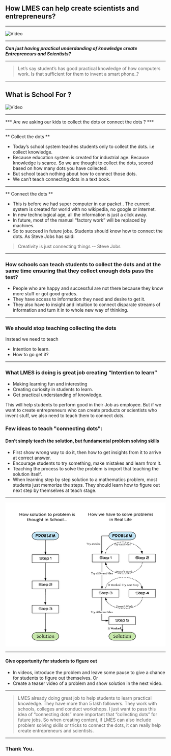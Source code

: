 ## How LMES can help create scientists and entrepreneurs?

---

![Video](https://www.youtube.com/embed/Nq_iXullRLw)

---

***Can just having practical underdanding of knowledge create Entrepreneurs and Scientists?***

---

> Let’s say student’s has good practical knowledge of how computers work. Is that sufficient for them to invent a smart phone..?

---

## What is School For ?

![Video](https://www.youtube.com/embed/sXpbONjV1Jc)

---

*** Are we asking our kids to collect the dots or connect the dots ? ***

---

** Collect the dots **

* Today’s school system teaches students only to collect the dots. i.e collect knowledge.
* Because education system is created for industrial age. Because knowledge is scarce. So we are thought to collect the dots, scored based on how many dots you have collected.
* But school teach nothing about how to connect those dots.
* We can’t teach connecting dots in a text book.

---

** Connect the dots **

* This is before we had super computer in our packet . The current system is created for world with no wikipedia, no google or internet.
* In new technological age, all the information is just a click away.
* In future, most of the manual “factory work” will be replaced by machines.
* So to succeed in future jobs. Students should know how to connect the dots. As Steve Jobs has said:


>  Creativity is just connecting things -- Steve Jobs

---

### How schools can teach students to collect the dots and at the same time ensuring that they collect enough dots pass the test?

* People who are happy and successful are not there because they know more stuff or got good grades.
* They have access to information they need and desire to get it.
* They also have to insight and intuition to connect disparate streams of information and turn it in to whole new way of thinking.

---

### We should stop teaching collecting the dots

Instead we need to teach
* Intention to learn.
* How to go get it?

---

### What LMES is doing is great job creating “Intention to learn”

* Making learning fun and interesting
* Creating curiosity in students to learn.
* Get practical understanding of knowledge.

This will help students to perform good in their Job as employee. But if we want to create entrepreneurs who can create products or scientists who invent stuff, we also need to teach them to connect dots.


### Few ideas to teach "connecting dots":

#### Don’t simply teach the solution, but fundamental problem solving skills

* First show wrong way to do it, then how to get insights from it to arrive at correct answer.
* Encourage students to try something, make mistakes and learn from it.
* Teaching the process to solve the problem is import that teaching the solution itself.
* When learning step by step solution to a mathematics problem, most students just memorize the steps. They should learn how to figure out next step by themselves at teach stage.

---

<img src="assets/image/prob-solving.png" alt="Problem solving" width="700px" height="450px">


---

#### Give opportunity for students to figure out
* In videos, introduce the problem and leave some pause to give a chance for students to figure out themselves. Or
* Create a teaser video of a problem and show solution in the next video.

---

> LMES already doing great job to help students to learn practical knowledge. They have more than 5 lakh followers. They work with schools, colleges and conduct workshops. I just want to pass this idea of “connecting dots” more important that “collecting dots” for future jobs. So when creating content, if LMES can also include problem solving skills or tricks to connect the dots, it can really help create entrepreneurs and scientists.

---

### Thank You.

